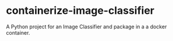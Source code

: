 # containerize-image-classifier
A Python project for an Image Classifier and package in a a docker container.
